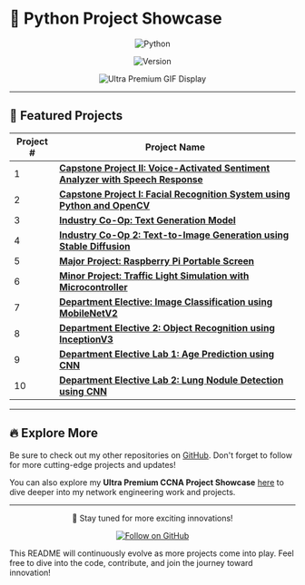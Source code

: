 # 🚀 Python Project Showcase

<p align="center">
  <img src="https://img.shields.io/badge/Python-3776AB?style=for-the-badge&logo=python&logoColor=white" alt="Python" />
</p>

<p align="center">
  <img src="https://img.shields.io/badge/version-1.1.0-blue" alt="Version" />
</p>

<p align="center">
  <img src="./gif/reddevils.gif" alt="Ultra Premium GIF Display" />
</p>

---

## 🌟 **Featured Projects**

| Project # | Project Name                                                                                         |
|-----------|------------------------------------------------------------------------------------------------------|
| 1         | [**Capstone Project II: Voice-Activated Sentiment Analyzer with Speech Response**](https://github.com/niladrridas/voice-assistant-chatbot) |
| 2         | [**Capstone Project I: Facial Recognition System using Python and OpenCV**](https://github.com/niladrridas/facerecognition) |
| 3         | [**Industry Co-Op: Text Generation Model**](https://github.com/niladrridas/geekle-aibot)             |
| 4         | [**Industry Co-Op 2: Text-to-Image Generation using Stable Diffusion**](https://github.com/niladrridas/text-to-image) |
| 5         | [**Major Project: Raspberry Pi Portable Screen**](https://github.com/niladrridas/device)             |
| 6         | [**Minor Project: Traffic Light Simulation with Microcontroller**](#)                                |
| 7         | [**Department Elective: Image Classification using MobileNetV2**](https://github.com/niladrridas/deepvision) |
| 8         | [**Department Elective 2: Object Recognition using InceptionV3**](https://github.com/niladrridas/imageclassification) |
| 9         | [**Department Elective Lab 1: Age Prediction using CNN**](https://github.com/niladrridas/age-pred)   |
| 10        | [**Department Elective Lab 2: Lung Nodule Detection using CNN**](https://github.com/niladrridas/lung-nodule) |

---

## 🔥 **Explore More**  
Be sure to check out my other repositories on [GitHub](https://github.com/niladrridas?tab=repositories). Don't forget to follow for more cutting-edge projects and updates!

You can also explore my **Ultra Premium CCNA Project Showcase** [here](https://niladri-das-ccna.vercel.app/) to dive deeper into my network engineering work and projects.

---

<p align="center">
  🚀 Stay tuned for more exciting innovations!
</p>

<p align="center">
  <a href="https://github.com/niladrridas">
    <img src="https://img.shields.io/badge/Follow_on_GitHub-100000?style=for-the-badge&logo=github&logoColor=white" alt="Follow on GitHub" />
  </a>
</p>

This README will continuously evolve as more projects come into play. Feel free to dive into the code, contribute, and join the journey toward innovation!

